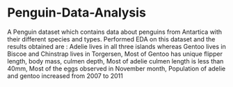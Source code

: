 # Penguin-Data-Analysis
A Penguin dataset which contains data about penguins from Antartica with their different species and types. Performed EDA on this dataset and the results obtained are : Adelie lives in all three islands whereas Gentoo lives in Biscoe and Chinstrap lives in Torgersen, Most of Gentoo has unique flipper length, body mass, culmen depth, Most of adelie culmen length is less than 40mm, Most of the eggs observed in November month, Population of adelie and gentoo increased from 2007 to 2011
